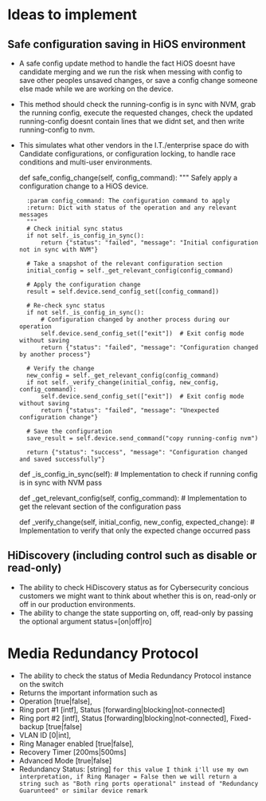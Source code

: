 # Ideas to implement

## Safe configuration saving in HiOS environment
- A safe config update method to handle the fact HiOS doesnt have candidate merging and we run the risk when messing with config to save other peoples unsaved changes, or save a config change someone else made while we are working on the device.
- This method should check the running-config is in sync with NVM, grab the running config, execute the requested changes, check the updated running-config doesnt contain lines that we didnt set, and then write running-config to nvm.
- This simulates what other vendors in the I.T./enterprise space do with Candidate configurations, or configuration locking, to handle race conditions and multi-user environments.

    def safe_config_change(self, config_command):
        """
        Safely apply a configuration change to a HiOS device.
        
        :param config_command: The configuration command to apply
        :return: Dict with status of the operation and any relevant messages
        """
        # Check initial sync status
        if not self._is_config_in_sync():
            return {"status": "failed", "message": "Initial configuration not in sync with NVM"}
        
        # Take a snapshot of the relevant configuration section
        initial_config = self._get_relevant_config(config_command)
        
        # Apply the configuration change
        result = self.device.send_config_set([config_command])
        
        # Re-check sync status
        if not self._is_config_in_sync():
            # Configuration changed by another process during our operation
            self.device.send_config_set(["exit"])  # Exit config mode without saving
            return {"status": "failed", "message": "Configuration changed by another process"}
        
        # Verify the change
        new_config = self._get_relevant_config(config_command)
        if not self._verify_change(initial_config, new_config, config_command):
            self.device.send_config_set(["exit"])  # Exit config mode without saving
            return {"status": "failed", "message": "Unexpected configuration change"}
        
        # Save the configuration
        save_result = self.device.send_command("copy running-config nvm")
        
        return {"status": "success", "message": "Configuration changed and saved successfully"}

    def _is_config_in_sync(self):
        # Implementation to check if running config is in sync with NVM
        pass

    def _get_relevant_config(self, config_command):
        # Implementation to get the relevant section of the configuration
        pass

    def _verify_change(self, initial_config, new_config, expected_change):
        # Implementation to verify that only the expected change occurred
        pass

## HiDiscovery (including control such as disable or read-only)

- The ability to check HiDiscovery status as for Cybersecurity concious customers we might want to think about whether this is on, read-only or off in our production environments.
- The ability to change the state supporting on, off, read-only by passing the optional argument status=[on|off|ro]

# Media Redundancy Protocol

- The ability to check the status of Media Redundancy Protocol instance on the switch
- Returns the important information such as
- Operation [true|false],
- Ring port #1 [intf], Status [forwarding|blocking|not-connected]
- Ring port #2 [intf], Status [forwarding|blocking|not-connected], Fixed-backup [true|false]
- VLAN ID [0|int],
- Ring Manager enabled [true|false],
- Recovery Timer [200ms|500ms]
- Advanced Mode [true|false]
- Redundancy Status: [string] `for this value I think i'll use my own interpretation, if Ring Manager = False then we will return a string such as "Both ring ports operational" instead of "Redundancy Guarunteed" or similar device remark`
